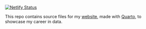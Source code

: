 [![Netlify Status](https://api.netlify.com/api/v1/badges/d32ca120-f6b0-467e-a098-0cf2bdff99aa/deploy-status)](https://app.netlify.com/sites/corneliustanui/deploys)

This repo contains source files for my [website](https://corneliustanui.rbind.io/), made with [Quarto](https://quarto.org/), to showcase my career in data.
